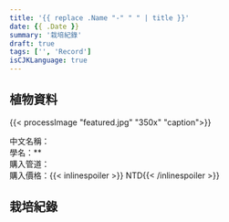 ```yaml
---
title: '{{ replace .Name "-" " " | title }}'
date: {{ .Date }}
summary: '栽培紀錄'
draft: true
tags: ['', 'Record']
isCJKLanguage: true
---
```


## 植物資料

{{< processImage "featured.jpg" "350x" "caption">}}

中文名稱：  
學名：**  
購入管道：  
購入價格：{{< inlinespoiler >}} NTD{{< /inlinespoiler >}}  

## 栽培紀錄
